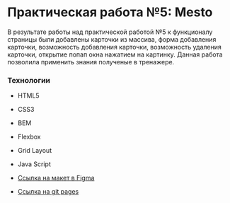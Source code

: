# Практическая работа №5: Mesto

В результате работы над практической работой №5 к функционалу страницы
были добавлены карточки из массива, форма добавления карточки, возможность добавления карточки, 
возможность удаления карточки, открытие попап окна нажатием на картинку. 
Данная работа позволила применить знания полученые в тренажере.


### Технологии
* HTML5
* CSS3
* BEM
* Flexbox
* Grid Layout
* Java Script

* [Ссылка на макет в Figma](https://www.figma.com/file/2cn9N9jSkmxD84oJik7xL7/JavaScript.-Sprint-4?node-id=0%3A1)

* [Ссылка на git pages](https://wizzyjj.github.io/mesto/)
